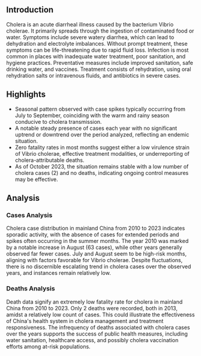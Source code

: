 
## Introduction

Cholera is an acute diarrheal illness caused by the bacterium Vibrio cholerae. It primarily spreads through the ingestion of contaminated food or water. Symptoms include severe watery diarrhea, which can lead to dehydration and electrolyte imbalances. Without prompt treatment, these symptoms can be life-threatening due to rapid fluid loss. Infection is most common in places with inadequate water treatment, poor sanitation, and hygiene practices. Preventative measures include improved sanitation, safe drinking water, and vaccines. Treatment consists of rehydration, using oral rehydration salts or intravenous fluids, and antibiotics in severe cases.

## Highlights

- Seasonal pattern observed with case spikes typically occurring from July to September, coinciding with the warm and rainy season conducive to cholera transmission. <br/>
- A notable steady presence of cases each year with no significant uptrend or downtrend over the period analyzed, reflecting an endemic situation. <br/>
- Zero fatality rates in most months suggest either a low virulence strain of Vibrio cholerae, effective treatment modalities, or underreporting of cholera-attributable deaths. <br/>
- As of October 2023, the situation remains stable with a low number of cholera cases (2) and no deaths, indicating ongoing control measures may be effective. <br/>

## Analysis

### Cases Analysis
Cholera case distribution in mainland China from 2010 to 2023 indicates sporadic activity, with the absence of cases for extended periods and spikes often occurring in the summer months. The year 2010 was marked by a notable increase in August (63 cases), while other years generally observed far fewer cases. July and August seem to be high-risk months, aligning with factors favorable for Vibrio cholerae. Despite fluctuations, there is no discernible escalating trend in cholera cases over the observed years, and instances remain relatively low.

### Deaths Analysis
Death data signify an extremely low fatality rate for cholera in mainland China from 2010 to 2023. Only 2 deaths were recorded, both in 2013, amidst a relatively low count of cases. This could illustrate the effectiveness of China's health system in cholera management and treatment responsiveness. The infrequency of deaths associated with cholera cases over the years supports the success of public health measures, including water sanitation, healthcare access, and possibly cholera vaccination efforts among at-risk populations.
